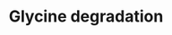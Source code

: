 ---
annotations:
- id: PW:0001265
  parent: classic metabolic pathway
  type: Pathway Ontology
  value: glycine degradation pathway
authors:
- J.Heckman
- MaintBot
- Christine Chichester
- Egonw
- Eweitz
description: ''
last-edited: 2021-05-20
organisms:
- Saccharomyces cerevisiae
redirect_from:
- /index.php/Pathway:WP345
- /instance/WP345
- /instance/WP345_rr117303
revision: r117303
schema-jsonld:
- '@context': https://schema.org/
  '@id': https://wikipathways.github.io/pathways/WP345.html
  '@type': Dataset
  creator:
    '@type': Organization
    name: WikiPathways
  description: ''
  keywords:
  - 10-formyl-THF
  - 5,10-methenyl-THF
  - 5,10-methylene-THF
  - ADE3
  - ADP
  - ATP
  - CO2
  - GCV2
  - L-glycine
  - MIS1
  - MTD1
  - NAD
  - NADH
  - NH3
  - THF
  - ferrocytochrome B1
  - formate
  - phosphate
  license: CC0
  name: Glycine degradation
seo: CreativeWork
title: Glycine degradation
wpid: WP345
---